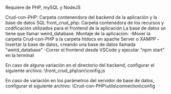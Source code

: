 Requiere de PHP, mySQL y NodeJS

Crud-con-PHP: Carpeta contenendora del backend de la aplicación y la base de datos SQL
front_crud_php: Carpeta contenedora de los recursos y codificación utilizados para el frontend de la aplicación
La base de datos se tiene que llamar weird_database.
Montaje de la aplicación:
-Mover la carpeta Crud-con-PHP a la carpeta htdocs en apache Server o XAMPP
-Insertar la base de datos, creando una base de datos llamada "weird_database"
-Correr el frontend desde VSCode y ejecutar "npm start" en la terminal

En caso de alguna variación en el directorio del backend, configurar el siguiente archivo:
\front_crud_php\src\config.js

En caso de variación en los parámetros del servidor de base de datos, configurar el siguiente archivo:
\Crud-con-PHP\utils\connection\config